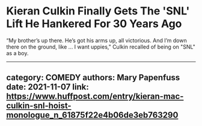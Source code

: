 # Kieran Culkin Finally Gets The 'SNL' Lift He Hankered For 30 Years Ago

“My brother’s up there. He’s got his arms up, all victorious. And I’m down there on the ground, like ... I want uppies," Culkin recalled of being on "SNL" as a boy.

---
category: COMEDY
authors: Mary Papenfuss
date: 2021-11-07
link: https://www.huffpost.com/entry/kieran-mac-culkin-snl-hoist-monologue_n_61875f22e4b06de3eb763290
---
